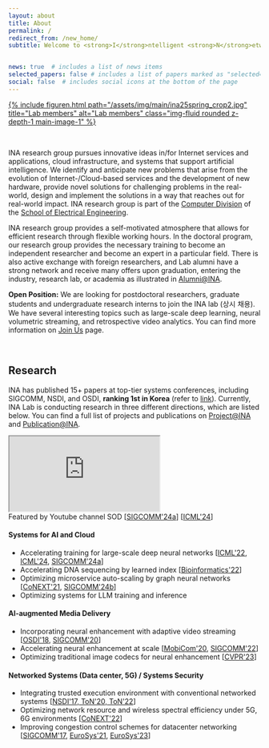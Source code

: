 ```yaml
---
layout: about
title: About
permalink: /
redirect_from: /new_home/
subtitle: Welcome to <strong>I</strong>ntelligent <strong>N</strong>etwork <strong>A</strong>rchitecture Lab @ <a href='https://kaist.ac.kr'>KAIST</a>!


news: true  # includes a list of news items
selected_papers: false # includes a list of papers marked as "selected={true}"
social: false  # includes social icons at the bottom of the page
---
```


<div class="row justify-content-sm-center">
    <div class="col-md mt-3 col-md-12">
        <a href="/assets/pdf/INA-poster-202508-web.pdf" target="_blank">
            {% include figuren.html path="/assets/img/main/ina25spring_crop2.jpg" title="Lab members" alt="Lab members" class="img-fluid rounded z-depth-1 main-image-1" %}
        </a>
        <div class="caption">
        </div>
    </div>
</div>


&nbsp;

INA research group pursues innovative ideas in/for Internet services and applications, cloud infrastructure, and systems that support artificial intelligence. We identify and anticipate new problems that arise from the evolution of Internet-/Cloud-based services and the development of new hardware, provide novel solutions for challenging problems in the real-world, design and implement the solutions in a way that reaches out for real-world impact. INA research group is part of the [Computer Division](https://computer.kaist.ac.kr) of the [School of Electrical Engineering](https://ee.kaist.ac.kr). 

INA research group provides a self-motivated atmosphere that allows for efficient research through flexible working hours. In the doctoral program, our research group provides the necessary training to become an independent researcher and become an expert in a particular field. There is also active exchange with foreign researchers, and Lab alumni have a strong network and receive many offers upon graduation, entering the industry, research lab, or academia as illustrated in [Alumni@INA](/alumni).

**Open Position:** We are looking for postdoctoral researchers, graduate students and undergraduate research interns to join the INA lab (상시 채용). We have several interesting topics such as large-scale deep learning, neural volumetric streaming, and retrospective video analytics. You can find more information on [Join Us](/join-us) page.


&nbsp;
&nbsp;
## **Research**


INA has published 15+ papers at top-tier systems conferences, including SIGCOMM, NSDI, and OSDI, **ranking 1st in Korea** (refer to [link](https://csrankings.org/#/fromyear/2012/toyear/2024/index?comm&kr)).
Currently, INA Lab is conducting research in three different directions, which are listed below. You can find a full list of projects and publications on [Project@INA](/projects) and [Publication@INA](/publications).

<div class="row justify-content-sm-center">
    <div class="col-md mt-3 col-md-10">
        <div class="embed-responsive embed-responsive-16by9">
            <iframe class="embed-responsive-item" src="https://www.youtube.com/embed/vvIG2Cw34Y4?start=124&end=316&autoplay=1&mute=1&loop=1&controls=0&rel=0" allowfullscreen></iframe>
        </div>
        <div class="caption">
            Featured by Youtube channel SOD [<a href="/projects/stellatrain">SIGCOMM'24a</a>] [<a href="/projects/esmoe">ICML'24</a>]
        </div>
    </div>
</div>

#### _<i class="fa fa-robot mr-2 mt-3"></i>_  **Systems for AI and Cloud**
- Accelerating training for large-scale deep neural networks [[ICML'22](/projects/tspipe), [ICML'24](/projects/esmoe), [SIGCOMM'24a](/projects/stellatrain)]
- Accelerating DNA sequencing by learned index [[Bioinformatics'22](/projects/bwa-meme)]
- Optimizing microservice auto-scaling by graph neural networks [[CoNEXT'21](/projects/graf), [SIGCOMM'24b](/projects/topfull)]
- Optimizing systems for LLM training and inference

#### _<i class="fa fa-photo-video mr-2"></i>_ **AI-augmented Media Delivery**
<!-- - Improving video streaming quality by neural super-resolution -->
- Incorporating neural enhancement with adaptive video streaming [[OSDI'18](/projects/nas), [SIGCOMM'20](/projects/livenas)]
- Accelerating neural enhancement at scale [[MobiCom'20](/projects/nemo/), [SIGCOMM'22](/projects/neuroscaler)]
- Optimizing traditional image codecs for neural enhancement [[CVPR'23](/projects/accelir)]

#### _<i class="fa fa-cloud mr-2"></i>_  **Networked Systems (Data center, 5G) / Systems Security**
- Integrating trusted execution environment with conventional networked systems [[NSDI'17, ToN'20, ToN'22](/projects/sgx)]
- Optimizing network resource and wireless spectral efficiency under 5G, 6G environments [[CoNEXT'22](/projects/outran)]
- Improving congestion control schemes for datacenter networking [[SIGCOMM'17](/projects/expresspass), [EuroSys'21](/projects/tlt), [EuroSys'23](/projects/flexpass)]

&nbsp;
&nbsp;
&nbsp;
